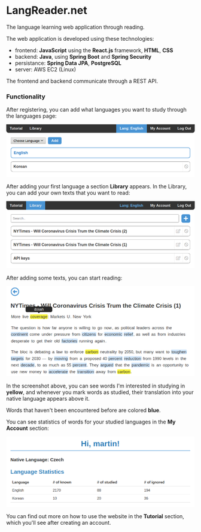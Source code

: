 # LangReader.net

The language learning web application through reading.

The web application is developed using these technologies:

- frontend: **JavaScript** using the **React.js** framework,
**HTML**, **CSS**
- backend: **Java**, using **Spring Boot** and **Spring Security**
- persistance: **Spring Data JPA**, **PostgreSQL**
- server: AWS EC2 (Linux)

The frontend and backend communicate through a REST API.

### Functionality

After registering, you can add what languages you want to 
study through the languages page:

![](screenshots/langreader-langs.png)

After adding your first language a section **Library** appears.
In the Library, you can add your own texts that you want to 
read:

![](screenshots/langreader-library.png)

After adding some texts, you can start reading:

![](screenshots/langreader-reading.png)

In the screenshot above, you can see words I'm interested in
 studying in **yellow**, and whenever you mark words as studied,
 their translation into your native language appears above it.
 
 Words that haven't been encountered before are colored 
 **blue**.
 
 You can see statistics of words for your studied languages
 in the **My Account** section:
 
 ![](screenshots/langreader-account.png)
 
 You can find out more on how to use the website in the
 **Tutorial** section, which you'll see after creating an account.